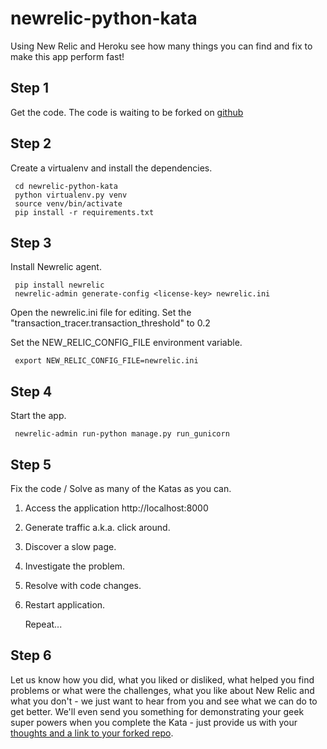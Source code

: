 newrelic-python-kata
==================

Using New Relic and Heroku see how many things you can find and fix to make this app perform fast!

Step 1
-------
Get the code. The code is waiting to be forked on [github](https://github.com/newrelic/newrelic-python-kata)

Step 2
-------
Create a virtualenv and install the dependencies.

     cd newrelic-python-kata
     python virtualenv.py venv
     source venv/bin/activate
     pip install -r requirements.txt

Step 3
-------
Install Newrelic agent.

     pip install newrelic     
     newrelic-admin generate-config <license-key> newrelic.ini

Open the newrelic.ini file for editing.
Set the "transaction_tracer.transaction_threshold" to 0.2

Set the NEW_RELIC_CONFIG_FILE environment variable.

     export NEW_RELIC_CONFIG_FILE=newrelic.ini

Step 4
------
Start the app.

     newrelic-admin run-python manage.py run_gunicorn

Step 5
-------
Fix the code / Solve as many of the Katas as you can.

1. Access the application http://localhost:8000
2. Generate traffic a.k.a. click around.
3. Discover a slow page.
4. Investigate the problem.
5. Resolve with code changes.
6. Restart application.

     Repeat...

Step 6
-------
Let us know how you did, what you liked or disliked, what helped you find problems or what were the challenges, what you like about New Relic and what you don't - we just want to hear from you and see what we can do to get better. We'll even send you something for demonstrating your geek super powers when you complete the Kata - just provide us with your [thoughts and a link to your forked repo](https://support.newrelic.com/home).

